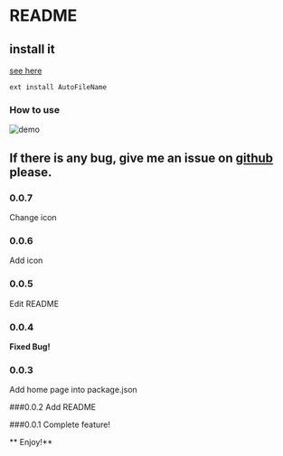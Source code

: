 # README
## install it
[see here](https://code.visualstudio.com/docs/editor/extension-gallery)

`ext install AutoFileName`

### How to use
![demo](https://trello-attachments.s3.amazonaws.com/56c86fd76bf599f4fa62ee7f/1152x720/4b439177b0fb1c04af133aa733ba2a09/Untitled.gif)

## If there is any bug, give me an issue on [github](https://github.com/s6323859/vscode-autofilename) please.

### 0.0.7
Change icon

### 0.0.6
Add icon

### 0.0.5
Edit README

### 0.0.4
**Fixed Bug!**

### 0.0.3
Add home page into package.json

###0.0.2
Add README

###0.0.1
Complete feature!

** Enjoy!**
